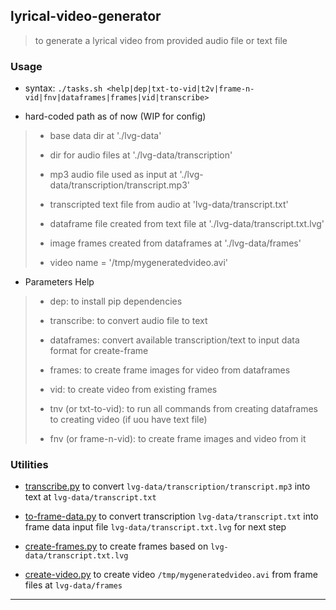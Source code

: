 ## lyrical-video-generator

> to generate a lyrical video from provided audio file or text file

### Usage

* syntax: `./tasks.sh <help|dep|txt-to-vid|t2v|frame-n-vid|fnv|dataframes|frames|vid|transcribe>`

* hard-coded path as of now (WIP for config)

> * base data dir at './lvg-data'
>
> * dir for audio files at './lvg-data/transcription'
>
> * mp3 audio file used as input at './lvg-data/transcription/transcript.mp3'
>
> * transcripted text file from audio at 'lvg-data/transcript.txt'
>
> * dataframe file created from text file at './lvg-data/transcript.txt.lvg'
>
> * image frames created from dataframes at './lvg-data/frames'
>
> * video name = '/tmp/mygeneratedvideo.avi'

* Parameters Help

> * dep: to install pip dependencies
>
> * transcribe: to convert audio file to text
>
> * dataframes: convert available transcription/text to input data format for create-frame
>
> * frames: to create frame images for video from dataframes
>
> * vid: to create video from existing frames
>
> * tnv (or txt-to-vid): to run all commands from creating dataframes to creating video (if uou have text file)
>
> * fnv (or frame-n-vid): to create frame images and video from it

### Utilities

* [transcribe.py](transcribe.py) to convert `lvg-data/transcription/transcript.mp3` into text at `lvg-data/transcript.txt`

* [to-frame-data.py](to-frame-data.py) to convert transcription `lvg-data/transcript.txt` into frame data input file `lvg-data/transcript.txt.lvg` for next step

* [create-frames.py](create-frames.py) to create frames based on `lvg-data/transcript.txt.lvg`

* [create-video.py](create-video.py) to create video `/tmp/mygeneratedvideo.avi` from frame files at `lvg-data/frames`

---




